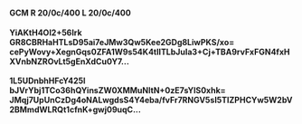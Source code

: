 #### GCM R 20/0c/400 L 20/0c/400
**YiAKtH4OI2+56Irk**<br/>**GR8CBRHaHTLsD95ai7eJMw3Qw5Kee2GDg8LiwPKS/xo=**<br/>**cePyWovy+XegnGqs0ZFA1W9s54K4tlITLbJuIa3+Cj+TBA9rvFxFGN4fxHXVnbNZROvLt5gEnXdCu0Y7...**<br/><br/>
**1L5UDnbhHFcY425l**<br/>**bJVrYbj1TCo36hQYinsZW0XMMuNltN+0zE7sYlS0xhk=**<br/>**JMqj7UpUnCzDg4oNALwgdsS4Y4eba/fvFr7RNGV5sI5TIZPHCYw5W2bV2BMmdWLRQt1cfnK+gwj09uqC...**